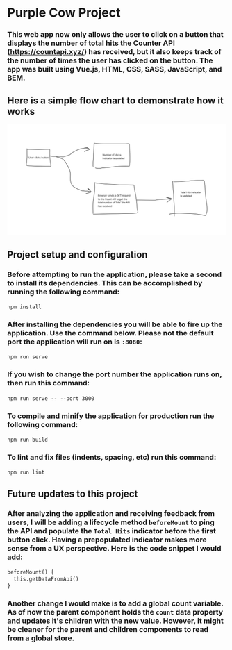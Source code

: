 # Purple Cow Project
### This web app now only allows the user to click on a button that displays the number of total hits the Counter API (https://countapi.xyz/) has received, but it also keeps track of the number of times the user has clicked on the button. The app was built using Vue.js, HTML, CSS, SASS, JavaScript, and BEM.

## Here is a simple flow chart to demonstrate how it works
<img src="./src/assets/flowchart.jpg" alt="">

## Project setup and configuration
### Before attempting to run the application, please take a second to install its dependencies. This can be accomplished by running the following command:
```
npm install
```
### After installing the dependencies you will be able to fire up the application. Use the command below. Please not the default port the application will run on is `:8080`:  
```
npm run serve
```
### If you wish to change the port number the application runs on, then run this command:
```
npm run serve -- --port 3000
```
### To compile and minify the application for production run the following command:
```
npm run build
```
### To lint and fix files (indents, spacing, etc) run this command:
```
npm run lint
```

## Future updates to this project
### After analyzing the application and receiving feedback from users, I will be adding a lifecycle method `beforeMount` to ping the API and populate the `Total Hits` indicator before the first button click. Having a prepopulated indicator makes more sense from a UX perspective. Here is the code snippet I would add:
```
beforeMount() {
  this.getDataFromApi()
}
```

### Another change I would make is to add a global count variable. As of now the parent component holds the `count` data property and updates it's children with the new value. However, it might be cleaner for the parent and children components to read from a global store.


